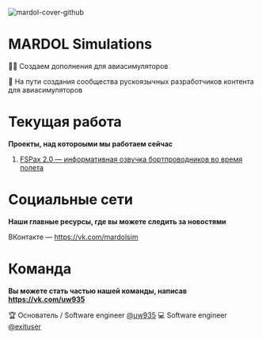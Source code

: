 ![mardol-cover-github](https://github.com/mardolsimulations/.github/assets/74175088/1ed35d42-a731-4696-b7eb-c38e00131781)

# MARDOL Simulations
🙋‍♀️ Создаем дополнения для авиасимуляторов

🚀 На пути создания сообщества рускоязычных разработчиков контента для авиасимуляторов

# Текущая работа
**Проекты, над котороыми мы работаем сейчас**

1. [FSPax 2.0 — информативная озвучка бортпроводников во время полета](https://github.com/orgs/mardolsimulations/projects/1)

# Социальные сети
**Наши главные ресурсы, где вы можете следить за новостями**

ВКонтакте — https://vk.com/mardolsim

# Команда
**Вы можете стать частью нашей команды, написав https://vk.com/uw935**

🏆 Основатель / Software engineer [@uw935](https://github.com/uw935/)
💻 Software engineer [@exituser](https://github.com/exituser)
